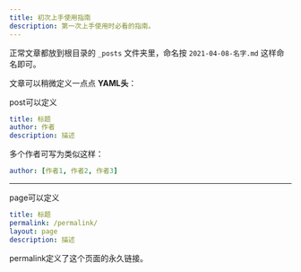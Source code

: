 ```yaml
---
title: 初次上手使用指南
description: 第一次上手使用时必看的指南。
---
```


正常文章都放到根目录的 `_posts` 文件夹里，命名按 `2021-04-08-名字.md` 这样命名即可。



文章可以稍微定义一点点 **YAML头**：

post可以定义

```yaml
title: 标题
author: 作者
description: 描述
```

多个作者可写为类似这样：

```yaml
author: [作者1, 作者2, 作者3]
```

-----

page可以定义

```yaml
title: 标题
permalink: /permalink/
layout: page
description: 描述
```

permalink定义了这个页面的永久链接。
